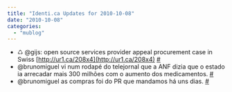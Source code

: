 ```yaml
---
title: "Identi.ca Updates for 2010-10-08"
date: "2010-10-08"
categories: 
  - "mublog"
---
```


- ♺ @gijs: open source services provider appeal procurement case in Swiss [http://ur1.ca/208x4](http://ur1.ca/208x4) [#](http://identi.ca/notice/54887993)
- @brunomiguel vi num rodapé do telejornal que a ANF dizia que o estado ia arrecadar mais 300 milhões com o aumento dos medicamentos. [#](http://identi.ca/notice/54897295)
- @brunomiguel as compras foi do PR que mandamos há uns dias. [#](http://identi.ca/notice/54897335)
